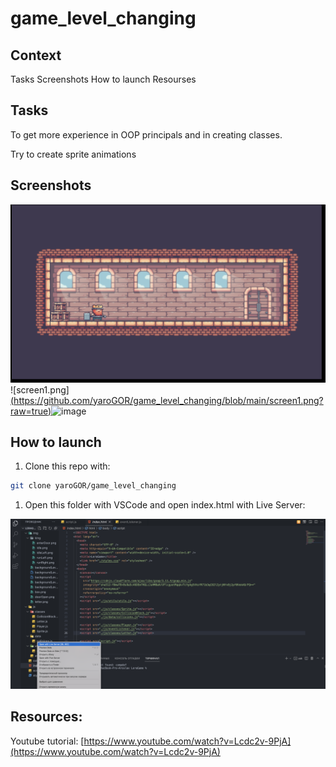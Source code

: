 # game_level_changing
## Context
Tasks
Screenshots
How to launch
Resourses

## Tasks

To get  more experience in OOP principals and in creating classes. 

Try to create sprite animations

## Screenshots



![screen2.png](https://github.com/yaroGOR/game_level_changing/blob/main/screen2.png?raw=true![image](https://user-images.githubusercontent.com/36842297/216045289-a8eecfdd-608b-4784-9926-96b73ce9272b.png))
![screen1.png] [(https://github.com/yaroGOR/game_level_changing/blob/main/screen1.png?raw=true)](https://github.com/yaroGOR/game_level_changing/blob/main/screen1.png?raw=true)![image](https://user-images.githubusercontent.com/36842297/216045737-55909501-776f-4f79-8d83-bcb741bfc506.png)


## How to launch

1. Clone this repo with: 

```bash
git clone yaroGOR/game_level_changing
```

1. Open this folder with VSCode and open index.html with Live Server:

![install.png](https://github.com/yaroGOR/game_level_changing/blob/main/install.png?raw=true![image](https://user-images.githubusercontent.com/36842297/216044981-0dff0381-3b98-4d0c-bb8d-3fd5f4be20f2.png)
)

## Resources:

Youtube tutorial:   [https://www.youtube.com/watch?v=Lcdc2v-9PjA](https://www.youtube.com/watch?v=Lcdc2v-9PjA)
